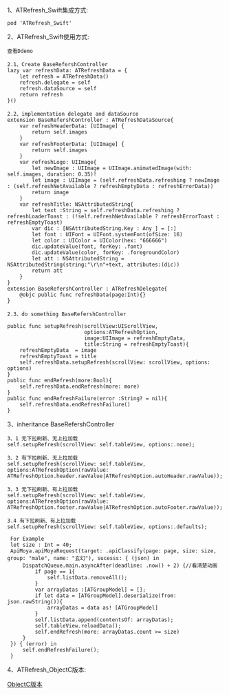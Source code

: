 1、ATRefresh_Swift集成方式:

    pod 'ATRefresh_Swift'
    
2、ATRefresh_Swift使用方式:

    
    查看Ddemo
    
    2.1、Create BaseRefershController
    lazy var refreshData: ATRefreshData = {
        let refresh = ATRefreshData()
        refresh.delegate = self
        refresh.dataSource = self
        return refresh
    }()
    
    2.2、implementation delegate and dataSource
    extension BaseRefershController : ATRefreshDataSource{
        var refreshHeaderData: [UIImage] {
            return self.images
        }
        var refreshFooterData: [UIImage] {
            return self.images
        }
        var refreshLogo: UIImage{
            let newImage : UIImage = UIImage.animatedImage(with: self.images, duration: 0.35)!
            let image : UIImage = (self.refreshData.refreshing ? newImage : (self.refreshNetAvailable ? refreshEmptyData : refreshErrorData))
            return image
        }
        var refreshTitle: NSAttributedString{
            let text :String = self.refreshData.refreshing ? refreshLoaderToast : (!self.refreshNetAvailable ? refreshErrorToast : refreshEmptyToast)
            var dic : [NSAttributedString.Key : Any ] = [:]
            let font : UIFont = UIFont.systemFont(ofSize: 16)
            let color : UIColor = UIColor(hex: "666666")
            dic.updateValue(font, forKey: .font)
            dic.updateValue(color, forKey: .foregroundColor)
            let att : NSAttributedString = NSAttributedString(string:"\r\n"+text, attributes:(dic))
            return att
        }
    }
    extension BaseRefershController : ATRefreshDelegate{
        @objc public func refreshData(page:Int){}
    }
    
    2.3、do something BaseRefershController
    
    public func setupRefresh(scrollView:UIScrollView,
                             options:ATRefreshOption,
                             image:UIImage = refreshEmptyData,
                             title:String = refreshEmptyToast){
        refreshEmptyData  = image
        refreshEmptyToast = title
        self.refreshData.setupRefresh(scrollView: scrollView, options: options)
    }
    public func endRefresh(more:Bool){
        self.refreshData.endRefresh(more: more)
    }
    public func endRefreshFailure(error :String? = nil){
        self.refreshData.endRefreshFailure()
    }
    
3、inheritance BaseRefershController 
    
    3、1 无下拉刷新、无上拉加载
    self.setupRefresh(scrollView: self.tableView, options:.none);
    
    3、2 有下拉刷新、无上拉加载
    self.setupRefresh(scrollView: self.tableView, options:ATRefreshOption(rawValue: ATRefreshOption.header.rawValue|ATRefreshOption.autoHeader.rawValue));
    
    3、3 无下拉刷新、有上拉加载
    self.setupRefresh(scrollView: self.tableView, options:ATRefreshOption(rawValue: ATRefreshOption.footer.rawValue|ATRefreshOption.autoFooter.rawValue));
    
    3.4 有下拉刷新、有上拉加载
    self.setupRefresh(scrollView: self.tableView, options:.defaults);
   
     For Example
     let size : Int = 40;
     ApiMoya.apiMoyaRequest(target: .apiClassify(page: page, size: size, group: "male", name: "玄幻"), sucesss: { (json) in
         DispatchQueue.main.asyncAfter(deadline: .now() + 2) {//看清楚动画
             if page == 1{
                 self.listData.removeAll();
             }
             var arrayDatas :[ATGroupModel] = [];
             if let data = [ATGroupModel].deserialize(from: json.rawString()){
                 arrayDatas = data as! [ATGroupModel]
             }
             self.listData.append(contentsOf: arrayDatas);
             self.tableView.reloadData();
             self.endRefresh(more: arrayDatas.count >= size)
         }
     }) { (error) in
         self.endRefreshFailure();
     }
       
4、ATRefresh_ObjectC版本:
    
[ObjectC版本](https://github.com/tianya2416/ATRefresh_ObjectC.git)
